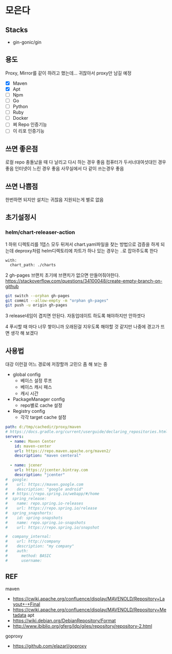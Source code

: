 # 모은다 

## Stacks
- gin-gonic/gin

## 용도

Proxy, Mirror를 같이 하려고 했는데... 귀찮아서 proxy만 남길 예정

- [x] Maven
- [x] Apt
- [ ] Npm
- [ ] Go
- [ ] Python
- [ ] Ruby
- [ ] Docker
- [ ] 쩌 Repo 인증기능
- [ ] 이 리포 인증기능 

## 쓰면 좋은점
로컬 repo 충돌났을 때 다 날리고 다시 하는 경우 좋음
컴퓨터가 두서너대여섯대인 경우 좋음
인터넷이 느린 경우 좋음
사무실에서 다 같이 쓰는경우 좋음

## 쓰면 나쁨점
한번하면 되지만 설치는 귀찮음
지원되는게 별로 없음

## 초기설정시

### helm/chart-releaser-action
1 하위 디렉토리를 1뎁스 모두 뒤져서 chart.yaml파일을 찾는 방법으로 검증을 하게 되는데
deproxy처럼 helm디렉토리에 차트가 하나 있는 경우는 `.`로 잡아주도록 한다
```
with:
  chart_path: ./charts
```
2 gh-pages 브랜치
초기에 브랜치가 없으면 만들어줘야한다.
https://stackoverflow.com/questions/34100048/create-empty-branch-on-github
```bash
git switch --orphan gh-pages
git commit --allow-empty -m "orphan gh-pages"
git push -u origin gh-pages
```

3 release네임이 겹치면 안된다. 자동업데이트 하도록
해야하지만 안하겟다

4 푸시할 때 마다 너무 쌓이니까 오래된걸 지우도록
해야할 것 같지만 나중에 경고가 뜨면 생각 해 보겠다

## 사용법

대강 이런걸 어느 경로에 저장할까 고민으 좀 해 보는 중

- global config
  - 베이스 설정 루프
  - 베이스 캐시 패스
  - 캐시 시간
- PackageManager config
  - repo별로 cache 설정
- Registry config
  - 각각 target cache 설정
```yaml
path: d:/tmp/cachedir/proxy/maven
# https://docs.gradle.org/current/userguide/declaring_repositories.html
servers:
  - name: Maven Center
    id: maven-center
    url: https://repo.maven.apache.org/maven2/
    description: "maven centeral"
    
  - name: jcener
    url: https://jcenter.bintray.com
    description: "jcenter"
#  google:
#    url: https://maven.google.com
#    description: "google android"
#  # https://repo.spring.io/webapp/#/home
#  spring_release:
#    name: repo.spring.io-releases
#    url: https://repo.spring.io/release
#  spring_snapshorts:
#    id: spring-snapshots
#    name: repo.spring.io-snapshots
#    url: https://repo.spring.io/snapshot

#  company_internal:
#    url: http://company
#    description: "my company"
#    auth:
#      method: BASIC
#      username:
```

## REF

maven
* https://cwiki.apache.org/confluence/display/MAVENOLD/Repository+Layout+-+Final
* https://cwiki.apache.org/confluence/display/MAVENOLD/Repository+Metadata
apt
* https://wiki.debian.org/DebianRepository/Format
* http://www.ibiblio.org/gferg/ldp/giles/repository/repository-2.html

goproxy
* https://github.com/elazarl/goproxy
